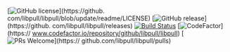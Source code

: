 [![GitHub license](https://img.shields.io/github/license/libpull/libpull.svg)](https://github. com/libpull/libpull/blob/update/readme/LICENSE)
[![GitHub release](https://img.shields.io/github/release/libpull/libpull.svg)](https://github. com/libpull/libpull/releases)
[![Build Status](https://travis-ci.org/libpull/libpull.svg?branch=master)](https://travis-ci.org/libpull/libpull)
[![CodeFactor](https://www.codefactor.io/repository/github/libpull/libpull/badge)](https://    www.codefactor.io/repository/github/libpull/libpull)
 [![PRs Welcome](https://img.shields.io/badge/PRs-welcome-brightgreen.svg?style=flat)](https:// github.com/libpull/libpull/pulls)
